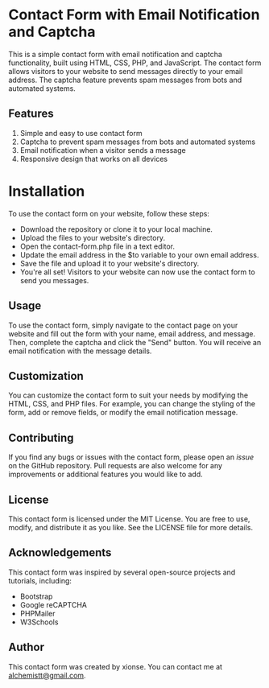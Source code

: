 # Contact Form with Email Notification and Captcha

  This is a simple contact form with email notification and captcha functionality, built using HTML, CSS, PHP, and JavaScript. The contact form allows visitors to your website to send messages directly to your email address. The captcha feature prevents spam messages from bots and automated systems.

## Features

1. Simple and easy to use contact form
2. Captcha to prevent spam messages from bots and automated systems
3. Email notification when a visitor sends a message
4. Responsive design that works on all devices

# Installation

To use the contact form on your website, follow these steps:

* Download the repository or clone it to your local machine.
* Upload the files to your website's directory.
* Open the contact-form.php file in a text editor.
* Update the email address in the $to variable to your own email address.
* Save the file and upload it to your website's directory.
* You're all set! Visitors to your website can now use the contact form to send you messages.

## Usage

To use the contact form, simply navigate to the contact page on your website and fill out the form with your name, email address, and message. Then, complete the captcha and click the "Send" button. You will receive an email notification with the message details.

## Customization

You can customize the contact form to suit your needs by modifying the HTML, CSS, and PHP files. For example, you can change the styling of the form, add or remove fields, or modify the email notification message.

## Contributing

If you find any bugs or issues with the contact form, please open an *issue* on the GitHub repository. Pull requests are also welcome for any improvements or additional features you would like to add.

## License
This contact form is licensed under the MIT License. You are free to use, modify, and distribute it as you like. See the LICENSE file for more details.

## Acknowledgements
This contact form was inspired by several open-source projects and tutorials, including:

* Bootstrap
* Google reCAPTCHA
* PHPMailer
* W3Schools

## Author

This contact form was created by xionse. You can contact me at alchemistt@gmail.com.


